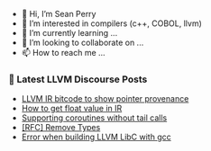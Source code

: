 - 👋 Hi, I’m Sean Perry
- 👀 I’m interested in compilers (c++, COBOL, llvm)
- 🌱 I’m currently learning ...
- 💞️ I’m looking to collaborate on ...
- 📫 How to reach me ...

<!---
s66perry/s66perry is a ✨ special ✨ repository because its `README.md` (this file) appears on your GitHub profile.
You can click the Preview link to take a look at your changes.
--->
### 📕 Latest LLVM Discourse Posts

<!-- DISCOURSE-LLVM:START -->
- [LLVM IR bitcode to show pointer provenance](https://discourse.llvm.org/t/llvm-ir-bitcode-to-show-pointer-provenance/63291#post_3)
- [How to get float value in IR](https://discourse.llvm.org/t/how-to-get-float-value-in-ir/63301#post_2)
- [Supporting coroutines without tail calls](https://discourse.llvm.org/t/supporting-coroutines-without-tail-calls/63249#post_5)
- [[RFC] Remove Types](https://discourse.llvm.org/t/rfc-remove-types/63274#post_11)
- [Error when building LLVM LibC with gcc](https://discourse.llvm.org/t/error-when-building-llvm-libc-with-gcc/4166#post_5)
<!-- DISCOURSE-LLVM:END -->

